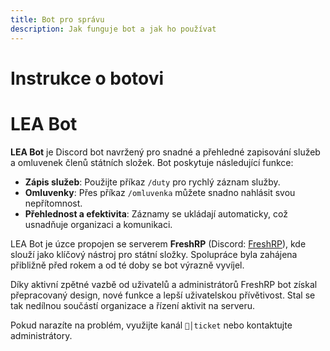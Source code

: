 ```yaml
---
title: Bot pro správu
description: Jak funguje bot a jak ho používat
---
```

<script setup>
  const gAds = import.meta.env.VITE_GADS;
</script>

# Instrukce o botovi

# LEA Bot

**LEA Bot** je Discord bot navržený pro snadné a přehledné zapisování služeb a omluvenek členů státních složek. Bot poskytuje následující funkce:

- **Zápis služeb**: Použijte příkaz `/duty` pro rychlý záznam služby.
- **Omluvenky**: Přes příkaz `/omluvenka` můžete snadno nahlásit svou nepřítomnost.
- **Přehlednost a efektivita**: Záznamy se ukládají automaticky, což usnadňuje organizaci a komunikaci.

LEA Bot je úzce propojen se serverem **FreshRP** (Discord: [FreshRP](https://discord.gg/freshrp)), kde slouží jako klíčový nástroj pro státní složky. Spolupráce byla zahájena přibližně před rokem a od té doby se bot výrazně vyvíjel. 

Díky aktivní zpětné vazbě od uživatelů a administrátorů FreshRP bot získal přepracovaný design, nové funkce a lepší uživatelskou přívětivost. Stal se tak nedílnou součástí organizace a řízení aktivit na serveru.

Pokud narazíte na problém, využijte kanál `📨│ticket` nebo kontaktujte administrátory.